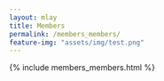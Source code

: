```yaml
---
layout: mlay
title: Members
permalink: /members_members/
feature-img: "assets/img/test.png"
---
```


{% include members_members.html %}